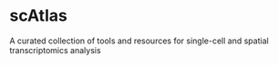 # scAtlas
A curated collection of tools and resources for single-cell and spatial transcriptomics analysis
